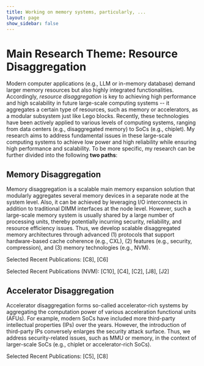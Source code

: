 ```yaml
---
title: Working on memory systems, particularly, ...
layout: page
show_sidebar: false
---
```



# Main Research Theme: Resource Disaggregation

Modern computer applications (e.g., LLM or in-memory database) demand larger memory resources but also highly integrated functionalities. Accordingly, <em>resource disaggregation</em> is key to achieving high performance and high scalability in future large-scale computing systems -- it aggregates a certain type of resources, such as memory or accelerators, as a modular subsystem just like Lego blocks. Recently, these technologies have been actively applied to various levels of computing systems, ranging from data centers (e.g., disaggregated memory) to SoCs (e.g., chiplet). My research aims to address fundamental issues in these large-scale computing systems to achieve low power and high reliability while ensuring high performance and scalability. To be more specific, my research can be further divided into the following **two paths**:


## Memory Disaggregation
Memory disaggregation is a scalable main memory expansion solution that modularly aggregates several memory devices in a separate node at the system level. Also, it can be achieved by leveraging I/O interconnects in addition to traditional DIMM interfaces at the node level. However, such a large-scale memory system is usually shared by a large number of processing units, thereby potentially incurring security, reliability, and resource efficiency issues. Thus, we develop scalable disaggregated memory architectures through advanced (1) protocols that support hardware-based cache coherence (e.g., CXL), (2) features (e.g., security, compression), and (3) memory technologies (e.g., NVM). 

Selected Recent Publications: [C8], [C6]

Selected Recent Publications (NVM): [C10], [C4], [C2], [J8], [J2]


## Accelerator Disaggregation
Accelerator disaggregation forms so-called accelerator-rich systems by aggregating the computation power of various acceleration functional units (AFUs). For example, modern SoCs have included more third-party intellectual properties (IPs) over the years. However, the introduction of third-party IPs conversely enlarges the security attack surface. Thus, we address security-related issues, such as MMU or memory, in the context of larger-scale SoCs (e.g., chiplet or accelerator-rich SoCs).

Selected Recent Publications: [C5], [C8]
